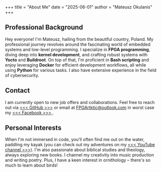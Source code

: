 +++
title = "About Me"
date = "2025-06-01"
author = "Mateusz Okulanis"
+++

## Professional Background

Hey everyone! I'm Mateusz, hailing from the beautiful country, Poland. My professional journey revolves around the fascinating world of embedded systems and low-level programming. I specialize in **FPGA programming**, diving deep into **kernel development**, and crafting robust systems with **Yocto** and **Buildroot**. On top of that, I'm proficient in **Bash scripting** and enjoy leveraging **Docker** for efficient development workflows, all while using **Python** for various tasks. I also have extensive experience in the field of cybersecurity.

## Contact

I am currently open to new job offers and collaborations. Feel free to reach out via [<<< GitHub >>>](https://github.com/FPGArtktic) or email at [FPGArtktic@outlook.com](FPGArtktic@outlook.com) in worst case my [ <<< Facebook >>> ](https://www.facebook.com/Mateusz.Witez/).

## Personal Interests

When I'm not immersed in code, you'll often find me out on the water, paddling my kayak (you can check out my adventures on my [<<< YouTube channel >>>](https://www.youtube.com/channel/UCZ4LH0jrgK2l0PJ-q9K6hTA/videos)). I'm also passionate about biblical studies and theology, always exploring new books. I channel my creativity into music production and writing poetry. Plus, I have a keen interest in ornithology – there's so much to learn about birds!